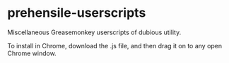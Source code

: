 prehensile-userscripts
======================

Miscellaneous Greasemonkey userscripts of dubious utility.

To install in Chrome, download the .js file, and then drag it on to any open Chrome window.
